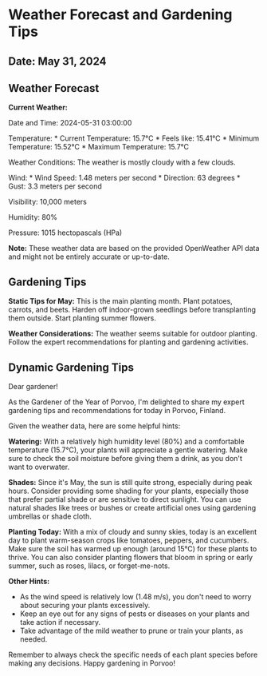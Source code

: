# Weather Forecast and Gardening Tips
## Date: May 31, 2024

## Weather Forecast
**Current Weather:**

Date and Time: 2024-05-31 03:00:00

Temperature:
	* Current Temperature: 15.7°C
	* Feels like: 15.41°C
	* Minimum Temperature: 15.52°C
	* Maximum Temperature: 15.7°C

Weather Conditions: The weather is mostly cloudy with a few clouds.

Wind:
	* Wind Speed: 1.48 meters per second
	* Direction: 63 degrees
	* Gust: 3.3 meters per second

Visibility: 10,000 meters

Humidity: 80%

Pressure: 1015 hectopascals (HPa)

**Note:** These weather data are based on the provided OpenWeather API data and might not be entirely accurate or up-to-date.
## Gardening Tips
**Static Tips for May:**
This is the main planting month. Plant potatoes, carrots, and beets. Harden off indoor-grown seedlings before transplanting them outside. Start planting summer flowers.

**Weather Considerations:**
The weather seems suitable for outdoor planting. Follow the expert recommendations for planting and gardening activities.
## Dynamic Gardening Tips
Dear gardener!

As the Gardener of the Year of Porvoo, I'm delighted to share my expert gardening tips and recommendations for today in Porvoo, Finland.

Given the weather data, here are some helpful hints:

**Watering:** With a relatively high humidity level (80%) and a comfortable temperature (15.7°C), your plants will appreciate a gentle watering. Make sure to check the soil moisture before giving them a drink, as you don't want to overwater.

**Shades:** Since it's May, the sun is still quite strong, especially during peak hours. Consider providing some shading for your plants, especially those that prefer partial shade or are sensitive to direct sunlight. You can use natural shades like trees or bushes or create artificial ones using gardening umbrellas or shade cloth.

**Planting Today:** With a mix of cloudy and sunny skies, today is an excellent day to plant warm-season crops like tomatoes, peppers, and cucumbers. Make sure the soil has warmed up enough (around 15°C) for these plants to thrive. You can also consider planting flowers that bloom in spring or early summer, such as roses, lilacs, or forget-me-nots.

**Other Hints:**

* As the wind speed is relatively low (1.48 m/s), you don't need to worry about securing your plants excessively.
* Keep an eye out for any signs of pests or diseases on your plants and take action if necessary.
* Take advantage of the mild weather to prune or train your plants, as needed.

Remember to always check the specific needs of each plant species before making any decisions. Happy gardening in Porvoo!